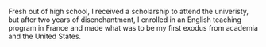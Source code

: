 <!--
title: University of New Mexico
location: Albuquerque, NM
start: 1999-09-05
end: 2001-04-28
-->

Fresh out of high school, I received a scholarship to attend the univeristy, but after two years of disenchantment, I enrolled in an English teaching program in France and made what was to be my first exodus from academia and the United States.
